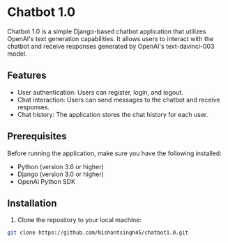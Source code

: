 # Chatbot 1.0

Chatbot 1.0 is a simple Django-based chatbot application that utilizes OpenAI's text generation capabilities. It allows users to interact with the chatbot and receive responses generated by OpenAI's text-davinci-003 model.

## Features

- User authentication: Users can register, login, and logout.
- Chat interaction: Users can send messages to the chatbot and receive responses.
- Chat history: The application stores the chat history for each user.

## Prerequisites

Before running the application, make sure you have the following installed:

- Python (version 3.6 or higher)
- Django (version 3.0 or higher)
- OpenAI Python SDK

## Installation

1. Clone the repository to your local machine:

```bash
git clone https://github.com/Nishantsingh45/chatbot1.0.git
